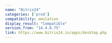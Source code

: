 ```yaml
---
name: "Bitrix24"
categories: ['prod']
compatibility: emulation
display_result: "Compatible"
version_from: "14.4.0.75"
link: https://www.bitrix24.in/apps/desktop.php
---
```


